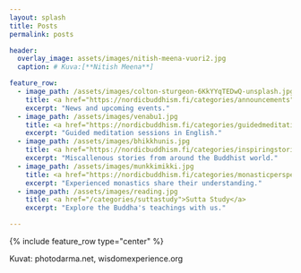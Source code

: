 ```yaml
---
layout: splash
title: Posts
permalink: posts

header:
  overlay_image: assets/images/nitish-meena-vuori2.jpg
  caption: # Kuva:[**Nitish Meena**]

feature_row:
  - image_path: /assets/images/colton-sturgeon-6KkYYqTEDwQ-unsplash.jpg
    title: <a href="https://nordicbuddhism.fi/categories/announcements">Announcements</a>
    excerpt: "News and upcoming events."
  - image_path: /assets/images/venabu1.jpg
    title: <a href="https://nordicbuddhism.fi/categories/guidedmeditation">Guided Meditation</a>
    excerpt: "Guided meditation sessions in English."
  - image_path: /assets/images/bhikkhunis.jpg
    title: <a href="https://nordicbuddhism.fi/categories/inspiringstories">Inspiring Stories</a>
    excerpt: "Miscallenous stories from around the Buddhist world."
  - image_path: /assets/images/munkkimikki.jpg
    title: <a href="https://nordicbuddhism.fi/categories/monasticperspective">Monastic Perspective</a>
    excerpt: "Experienced monastics share their understanding."
  - image_path: /assets/images/reading.jpg
    title: <a href="/categories/suttastudy">Sutta Study</a>
    excerpt: "Explore the Buddha's teachings with us."

---
```


{% include feature_row type="center" %}

Kuvat: photodarma.net, wisdomexperience.org
